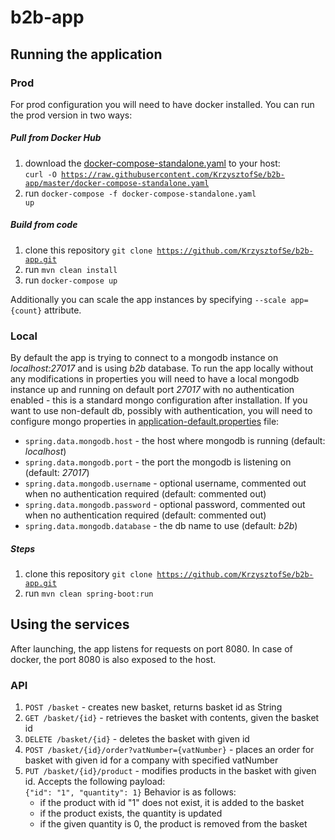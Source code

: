 # b2b-app

## Running the application

### Prod

For prod configuration you will need to have docker installed. You can run the prod version in two ways:

##### Pull from Docker Hub

1. download the [docker-compose-standalone.yaml](https://github.com/KrzysztofSe/b2b-app/blob/master/docker-compose-standalone.yaml) to your host:  
<code>curl -O https://raw.githubusercontent.com/KrzysztofSe/b2b-app/master/docker-compose-standalone.yaml</code>
2. run <code>docker-compose -f docker-compose-standalone.yaml up</code>

##### Build from code

1. clone this repository <code>git clone https://github.com/KrzysztofSe/b2b-app.git</code>
2. run <code>mvn clean install</code>
3. run <code>docker-compose up</code>

Additionally you can scale the app instances by specifying <code>--scale app={count}</code> attribute.
    
### Local

By default the app is trying to connect to a mongodb instance on *localhost:27017* and is using *b2b* database. To run 
the app locally without any modifications in properties you will need to have a local mongodb instance up and running 
on default port *27017* with no authentication enabled - this is a standard mongo configuration after installation. 
If you want to use non-default db, possibly with authentication, you will need to configure mongo properties in 
[application-default.properties](https://github.com/KrzysztofSe/b2b-app/blob/master/src/main/resources/application-default.properties) file:
* <code>spring.data.mongodb.host</code> - the host where mongodb is running (default: *localhost*)
* <code>spring.data.mongodb.port</code> - the port the mongodb is listening on (default: *27017*)
* <code>spring.data.mongodb.username</code> - optional username, commented out when no authentication required (default: commented out)
* <code>spring.data.mongodb.password</code> - optional password, commented out when no authentication required (default: commented out)
* <code>spring.data.mongodb.database</code> - the db name to use (default: *b2b*)

##### Steps

1. clone this repository <code>git clone https://github.com/KrzysztofSe/b2b-app.git</code>
2. run <code>mvn clean spring-boot:run</code>

## Using the services

After launching, the app listens for requests on port 8080. In case of docker, the port 8080 is also exposed to the host. 

### API

1. <code>POST /basket</code> - creates new basket, returns basket id as String
2. <code>GET /basket/{id}</code> - retrieves the basket with contents, given the basket id
3. <code>DELETE /basket/{id}</code> - deletes the basket with given id
4. <code>POST /basket/{id}/order?vatNumber={vatNumber}</code> - places an order for basket with given id for a company 
with specified vatNumber
5. <code>PUT /basket/{id}/product</code> - modifies products in the basket with given id. Accepts the following payload:  
<code>{"id": "1", "quantity": 1}</code>  Behavior is as follows:
    * if the product with id "1" does not exist, it is added to the basket
    * if the product exists, the quantity is updated
    * if the given quantity is 0, the product is removed from the basket